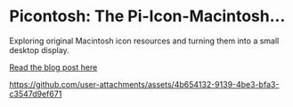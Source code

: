 # Picontosh: The Pi-Icon-Macintosh...

Exploring original Macintosh icon resources and turning them into a small desktop display.

[Read the blog post here](https://unimplementedtrap.com/picontosh-exploring-classic-macintosh-icon-format)



https://github.com/user-attachments/assets/4b654132-9139-4be3-bfa3-c3547d9ef671

